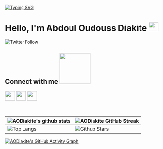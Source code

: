 [![Typing SVG](https://readme-typing-svg.herokuapp.com?color=%23195874&lines=Welcome+to+my+Github+profile)](https://git.io/typing-svg)
<h1> Hello, I'm Abdoul Oudouss Diakite <img src = "https://raw.githubusercontent.com/MartinHeinz/MartinHeinz/master/wave.gif" width = 30px> </h1>
<p align='center'>
</p>

![Twitter Follow](https://img.shields.io/twitter/follow/AbdoulOudouss?style=social)





<h2> 
 Connect with me <img src='https://raw.githubusercontent.com/ShahriarShafin/ShahriarShafin/main/Assets/handshake.gif' width="100px"> 
</h2>
<a href = 'https://www.linkedin.com/in/abdoul-oudouss-diakit%C3%A9-981526171/'> <img width = '32px' align= 'center' src="https://raw.githubusercontent.com/rahulbanerjee26/githubAboutMeGenerator/main/icons/linked-in-alt.svg"/></a> 
<a href = 'https://twitter.com/AbdoulOudouss'> <img width = '32px' align= 'center' src="https://raw.githubusercontent.com/rahulbanerjee26/githubAboutMeGenerator/main/icons/twitter.svg"/></a> 
<a href = 'https://www.github.com/AODiakite'> <img width = '32px' align= 'center' src="https://raw.githubusercontent.com/rahulbanerjee26/githubAboutMeGenerator/main/icons/github.svg"/></a>
  
<br>
<br>
  <br>
  
| ![AODiakite's github stats](https://github-readme-stats.vercel.app/api?username=AODiakite&show_icons=true&theme=tokyonight) | ![AODiakite GitHub Streak](https://github-readme-streak-stats.herokuapp.com/?user=AODiakite&theme=tokyonight) |
| --- | --- |
| ![Top Langs](https://github-readme-stats.vercel.app/api/top-langs/?username=AODiakite&theme=tokyonight) | ![Github Stars](https://github-readme-stats.vercel.app/api?username=AODiakite&show_icons=true&locale=en&count_private=true&hide_rank=true&custom_title=My%20GitHub%20Stats&disable_animations=true&theme=tokyonight) 

[![AODiakite's GitHub Activity Graph](https://activity-graph.herokuapp.com/graph?username=AODiakite&theme=tokyonight)](https://git.io/praveenscience)


